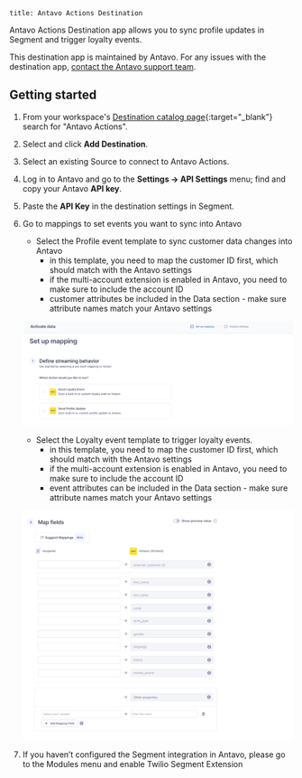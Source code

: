 ```
title: Antavo Actions Destination
```

Antavo Actions Destination app allows you to sync profile updates in Segment and trigger loyalty events.

This destination app is maintained by Antavo. For any issues with the destination app, [contact the Antavo support team](mailto:support@antavo.com).

## Getting started

1. From your workspace's [Destination catalog page](https://app.segment.com/goto-my-workspace/destinations/catalog){:target="_blank”} search for "Antavo Actions".
2. Select and click **Add Destination**.
3. Select an existing Source to connect to Antavo Actions.
4. Log in to Antavo and go to the **Settings → API Settings** menu; find and copy your Antavo **API key**.
5. Paste the **API Key** in the destination settings in Segment.
6. Go to mappings to set events you want to sync into Antavo
   - Select the Profile event template to sync customer data changes into Antavo
      - in this template, you need to map the customer ID first, which should match with the Antavo settings
      - if the multi-account extension is enabled in Antavo, you need to make sure to include the account ID
      - customer attributes be included in the Data section - make sure attribute names match your Antavo settings
      
   ![Enable Twilio Segment extension](images/1-antavo-select_type.png)
   - Select the Loyalty event template to trigger loyalty events.
      - in this template, you need to map the customer ID first, which should match with the Antavo settings
      - if the multi-account extension is enabled in Antavo, you need to make sure to include the account ID
      - event attributes can be included in the Data section - make sure attribute names match your Antavo settings

   ![Enable Twilio Segment extension](images/2-antavo-map_fields.png)
7. If you haven’t configured the Segment integration in Antavo, please go to the Modules menu and enable Twilio Segment Extension

